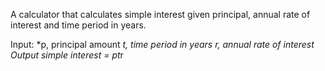 A calculator that calculates simple interest given principal, annual rate of interest and time period in years.

Input:
  *p, principal amount
  *t, time period in years
  *r, annual rate of interest
Output
   simple interest = p*t*r
